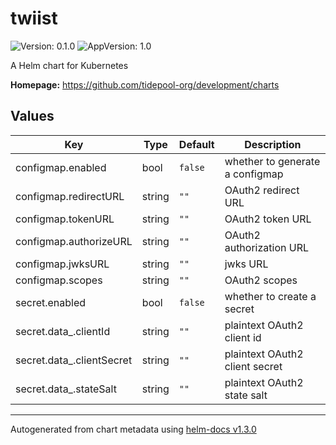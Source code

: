 # twiist

![Version: 0.1.0](https://img.shields.io/badge/Version-0.1.0-informational?style=flat-square) ![AppVersion: 1.0](https://img.shields.io/badge/AppVersion-1.0-informational?style=flat-square)

A Helm chart for Kubernetes

**Homepage:** <https://github.com/tidepool-org/development/charts>

## Values

| Key                       | Type | Default | Description                                     |
|---------------------------|------|---------|-------------------------------------------------|
| configmap.enabled         | bool | `false` | whether to generate a configmap                 |
| configmap.redirectURL     | string | `""` | OAuth2 redirect URL                             |
| configmap.tokenURL        | string | `""` | OAuth2 token URL                                |
| configmap.authorizeURL    | string | `""` | OAuth2 authorization URL                        |
| configmap.jwksURL         | string | `""` | jwks URL                                        |
| configmap.scopes          | string | `""` | OAuth2 scopes                                   |
| secret.enabled            | bool | `false` | whether to create a secret                      |
| secret.data_.clientId     | string | `""` | plaintext OAuth2 client id                      |
| secret.data_.clientSecret | string | `""` | plaintext OAuth2 client secret                  |
| secret.data_.stateSalt    | string | `""` | plaintext OAuth2 state salt                     |
----------------------------------------------
Autogenerated from chart metadata using [helm-docs v1.3.0](https://github.com/norwoodj/helm-docs/releases/v1.3.0)
